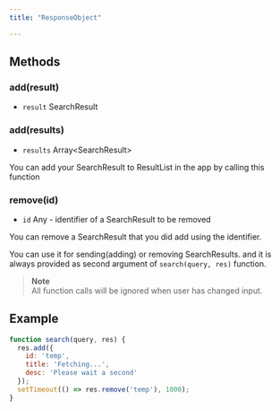 ```yaml
---
title: "ResponseObject"

---
```


## Methods

### add(result)  
  - `result` SearchResult  
  
### add(results)  
  - `results` Array\<SearchResult\>  

  You can add your SearchResult to ResultList in the app by calling this function
  
### remove(id)  
  - `id` Any - identifier of a SearchResult to be removed  

  You can remove a SearchResult that you did add using the identifier.
    

You can use it for sending(adding) or removing SearchResults.
and it is always provided as second argument of `search(query, res)` function.

> **Note**  
> All function calls will be ignored when user has changed input. 

## Example
  
```javascript
function search(query, res) {
  res.add({
    id: 'temp',
    title: 'Fetching...',
    desc: 'Please wait a second'
  });
  setTimeout(() => res.remove('temp'), 1000);
}
```
